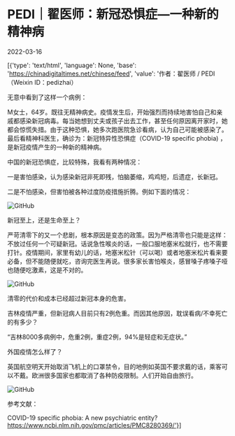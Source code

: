 # PEDI｜翟医师：新冠恐惧症—一种新的精神病

2022-03-16

[{'type': 'text/html', 'language': None, 'base': 'https://chinadigitaltimes.net/chinese/feed', 'value': '作者：翟医师 / PEDI（Weixin ID：pedizhai）

无意中看到了这样一个病例：

M女士，64岁。既往无精神病史。疫情发生后，开始强烈而持续地害怕自己和亲戚都感染新冠病毒。每当她想到丈夫或孩子出去工作，甚至任何原因离开家时，她都会惊慌失措。由于这种恐惧，她多次跑医院急诊看病，认为自己可能被感染了。最后看精神科医生，确诊为：新冠特异性恐惧症（COVID-19 specific phobia) ，是新冠疫情产生的一种新的精神病。

中国的新冠恐惧症，比较特殊，我看有两种情况：

一是害怕感染，认为感染新冠非死即残，怕脑萎缩，鸡鸡短，后遗症，长新冠。

二是不怕感染，但害怕被各种过度防疫措施折腾。例如下面的情况：

![GitHub](https://chinadigitaltimes.net/chinese/files/2022/03/post-678271-623241bc0f741.)

新冠至上，还是生命至上？

严苛清零下的又一个悲剧，根本原因是变态的政策。因为严格清零也只能是这样：不放过任何一个可疑新冠。话说急性喉炎的话，一般口服地塞米松就行，也不需要打针。疫情期间，家里有幼儿的话，地塞米松针（可以喝）或者地塞米松片看来要必备，但不能随便就吃，咨询完医生再说。很多家长害怕喉炎，感冒嗓子疼嗓子哑也随便吃激素，这是不对的。

![GitHub](https://chinadigitaltimes.net/chinese/files/2022/03/post-678271-623241bc1ec04.)

清零的代价和成本已经超过新冠本身的危害。

吉林疫情严重，但新冠病人目前只有2例危重。而因其他原因，耽误看病/不幸死亡的有多少？

“吉林8000多病例中，危重2例，重症2例，94%是轻症和无症状。”

外国疫情怎么样了？

英国航空明天开始取消飞机上的口罩禁令，目的地例如英国不要求戴的话，乘客可以不戴。欧洲很多国家也都取消了各种防疫限制。人们开始自由旅行。

![GitHub](https://chinadigitaltimes.net/chinese/files/2022/03/post-678271-623241bc2c2d0.)

参考文献：

COVID-19 specific phobia: A new psychiatric entity?https://www.ncbi.nlm.nih.gov/pmc/articles/PMC8280369/'}]